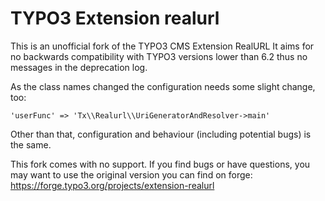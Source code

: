 TYPO3 Extension realurl
=======================

This is an unofficial fork of the TYPO3 CMS Extension RealURL
It aims for no backwards compatibility with TYPO3 versions lower than 6.2 thus no messages in the deprecation log.

As the class names changed the configuration needs some slight change, too:

```'userFunc' => 'Tx\\Realurl\\UriGeneratorAndResolver->main'```

Other than that, configuration and behaviour (including potential bugs) is the same.

This fork comes with no support. If you find bugs or have questions, you may want to use the original version you can find on forge:
https://forge.typo3.org/projects/extension-realurl
